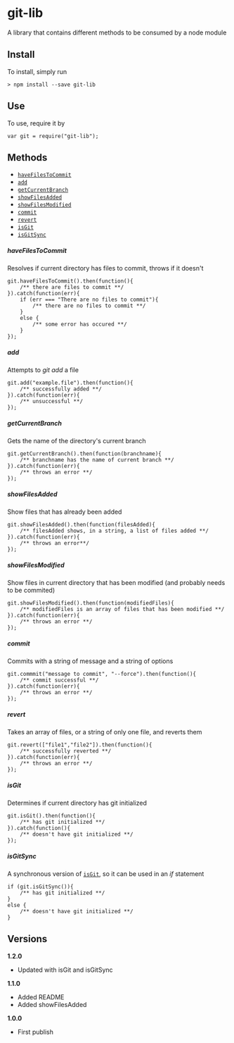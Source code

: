# git-lib
A library that contains different methods to be consumed by a node module

## Install
To install, simply run

    > npm install --save git-lib

## Use
To use, require it by
    
    var git = require("git-lib");

## Methods
* [`haveFilesToCommit`](#havefilestocommit)
* [`add`](#add)
* [`getCurrentBranch`](#getcurrentbranch)
* [`showFilesAdded`](#showfilesadded)
* [`showFilesModified`](#showfilesmodified)
* [`commit`](#commit)
* [`revert`](#revert)
* [`isGit`](#isgit)
* [`isGitSync`](#isgitsync)

##### haveFilesToCommit
Resolves if current directory has files to commit, throws if it doesn't
    
    git.haveFilesToCommit().then(function(){
        /** there are files to commit **/
    }).catch(function(err){
        if (err === "There are no files to commit"){
            /** there are no files to commit **/
        }
        else {
            /** some error has occured **/
        }
    });

##### add
Attempts to *git add* a file

    git.add("example.file").then(function(){
        /** successfully added **/
    }).catch(function(err){
        /** unsuccessful **/
    });
    
##### getCurrentBranch
Gets the name of the directory's current branch

    git.getCurrentBranch().then(function(branchname){
        /** branchname has the name of current branch **/
    }).catch(function(err){
        /** throws an error **/
    });
    
##### showFilesAdded
Show files that has already been added

    git.showFilesAdded().then(function(filesAdded){
        /** filesAdded shows, in a string, a list of files added **/
    }).catch(function(err){
        /** throws an error**/
    });
    
##### showFilesModified
Show files in current directory that has been modified (and probably needs to be commited)

    git.showFilesModified().then(function(modifiedFiles){
        /** modifiedFiles is an array of files that has been modified **/
    }).catch(function(err){
        /** throws an error **/
    });
    
##### commit
Commits with a string of message and a string of options

    git.commmit("message to commit", "--force").then(function(){
        /** commit successful **/
    }).catch(function(err){
        /** throws an error **/
    });
    
##### revert
Takes an array of files, or a string of only one file, and reverts them

    git.revert(["file1","file2"]).then(function(){
        /** successfully reverted **/
    }).catch(function(err){
        /** throws an error **/
    });

##### isGit
Determines if current directory has git initialized

    git.isGit().then(function(){
        /** has git initialized **/
    }).catch(function(){
        /** doesn't have git initialized **/
    });

##### isGitSync
A synchronous version of [`isGit`](#isgit), so it can be used in an *if* statement

    if (git.isGitSync()){
        /** has git initialized **/
    }
    else {
        /** doesn't have git initialized **/
    }
    
## Versions
**1.2.0**
* Updated with isGit and isGitSync

**1.1.0**
* Added README
* Added showFilesAdded

**1.0.0**
* First publish
